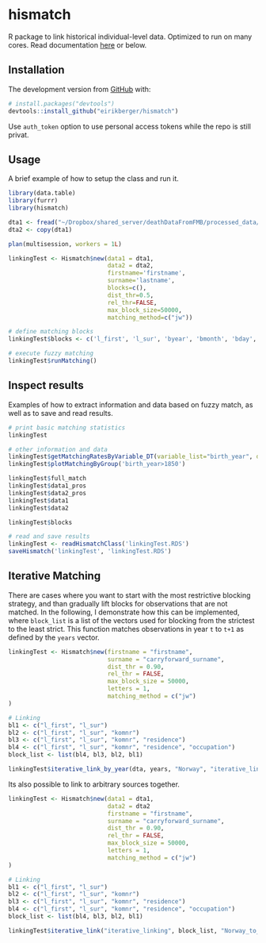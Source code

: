# hismatch
R package to link historical individual-level data. Optimized to run on many cores. Read documentation [here](https://eirikberger.github.io/hismatch/) or below. 

## Installation

The development version from [GitHub](https://github.com/) with:

``` r
# install.packages("devtools")
devtools::install_github("eirikberger/hismatch")
```

Use `auth_token` option to use personal access tokens while the repo is still privat.

## Usage

A brief example of how to setup the class and run it. 

``` r
library(data.table)
library(furrr)
library(hismatch)

dta1 <- fread("~/Dropbox/shared_server/deathDataFromFMB/processed_data/dar_1928-1945.csv")[1:1000]
dta2 <- copy(dta1)

plan(multisession, workers = 1L)

linkingTest <- Hismatch$new(data1 = dta1,
                            data2 = dta2, 
                            firstname='firstname', 
                            surname='lastname',
                            blocks=c(),
                            dist_thr=0.5, 
                            rel_thr=FALSE, 
                            max_block_size=50000, 
                            matching_method=c("jw"))

# define matching blocks
linkingTest$blocks <- c('l_first', 'l_sur', 'byear', 'bmonth', 'bday', 'male')

# execute fuzzy matching
linkingTest$runMatching()
```

## Inspect results

Examples of how to extract information and data based on fuzzy match, as well as to save and read results. 

``` r
# print basic matching statistics
linkingTest

# other information and data
linkingTest$getMatchingRatesByVariable_DT(variable_list="birth_year", data=linkingTest$data1_pros)
linkingTest$plotMatchingByGroup('birth_year>1850')

linkingTest$full_match
linkingTest$data1_pros
linkingTest$data2_pros
linkingTest$data1
linkingTest$data2

linkingTest$blocks 

# read and save results
linkingTest <- readHismatchClass('linkingTest.RDS')
saveHismatch('linkingTest', 'linkingTest.RDS')
```


## Iterative Matching

There are cases where you want to start with the most restrictive blocking strategy, and than gradually lift blocks for observations that are not matched. In the following, I demonstrate how this can be implemented, where `block_list` is a list of the vectors used for blocking from the strictest to the least strict. This function matches observations in year `t` to `t+1` as defined by the `years` vector.

``` r
linkingTest <- Hismatch$new(firstname = "firstname",
                            surname = "carryforward_surname",
                            dist_thr = 0.90,
                            rel_thr = FALSE,
                            max_block_size = 50000,
                            letters = 1,
                            matching_method = c("jw")
)

# Linking
bl1 <- c("l_first", "l_sur")
bl2 <- c("l_first", "l_sur", "komnr")
bl3 <- c("l_first", "l_sur", "komnr", "residence")
bl4 <- c("l_first", "l_sur", "komnr", "residence", "occupation")
block_list <- list(bl4, bl3, bl2, bl1)

linkingTest$iterative_link_by_year(dta, years, "Norway", "iterative_linking", block_list, 2)
```

Its also possible to link to arbitrary sources together.

``` r
linkingTest <- Hismatch$new(data1 = dta1, 
                            data2 = dta2
                            firstname = "firstname",
                            surname = "carryforward_surname",
                            dist_thr = 0.90,
                            rel_thr = FALSE,
                            max_block_size = 50000,
                            letters = 1,
                            matching_method = c("jw")
)

# Linking
bl1 <- c("l_first", "l_sur")
bl2 <- c("l_first", "l_sur", "komnr")
bl3 <- c("l_first", "l_sur", "komnr", "residence")
bl4 <- c("l_first", "l_sur", "komnr", "residence", "occupation")
block_list <- list(bl4, bl3, bl2, bl1)

linkingTest$iterative_link("iterative_linking", block_list, "Norway_to_random_source", "dataset_1", "dataset_2")
```
